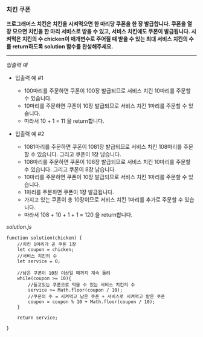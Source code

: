 ### 치킨 쿠폰

**프로그래머스 치킨은 치킨을 시켜먹으면 한 마리당 쿠폰을 한 장 발급합니다. 쿠폰을 열 장 모으면 치킨을 한 마리 서비스로 받을 수 있고, 서비스 치킨에도 쿠폰이 발급됩니다. 시켜먹은 치킨의 수 chicken이 매개변수로 주어질 때 받을 수 있는 최대 서비스 치킨의 수를 return하도록 solution 함수를 완성해주세요.**

---

_입출력 예_

- 입출력 예 #1

  - 100마리를 주문하면 쿠폰이 100장 발급되므로 서비스 치킨 10마리를 주문할 수 있습니다.
  - 10마리를 주문하면 쿠폰이 10장 발급되므로 서비스 치킨 1마리를 주문할 수 있습니다.
  - 따라서 10 + 1 = 11 을 return합니다.

- 입출력 예 #2

  - 1081마리를 주문하면 쿠폰이 1081장 발급되므로 서비스 치킨 108마리를 주문할 수 있습니다. 그리고 쿠폰이 1장 남습니다.
  - 108마리를 주문하면 쿠폰이 108장 발급되므로 서비스 치킨 10마리를 주문할 수 있습니다. 그리고 쿠폰이 8장 남습니다.
  - 10마리를 주문하면 쿠폰이 10장 발급되므로 서비스 치킨 1마리를 주문할 수 있습니다.
  - 1마리를 주문하면 쿠폰이 1장 발급됩니다.
  - 가지고 있는 쿠폰이 총 10장이므로 서비스 치킨 1마리를 추가로 주문할 수 있습니다.
  - 따라서 108 + 10 + 1 + 1 = 120 을 return합니다.

_solution.js_

```
function solution(chicken) {
    //치킨 1마리가 곧 쿠폰 1장
    let coupon = chicken;
    //서비스 치킨의 수
    let service = 0;

    //남은 쿠폰이 10장 이상일 때까지 계속 돌려
    while(coupon >= 10){
        //들고있는 쿠폰으로 먹을 수 있는 서비스 치킨의 수
        service += Math.floor(coupon / 10);
        //쿠폰의 수 = 시켜먹고 남은 쿠폰 + 서비스로 시켜먹고 받은 쿠폰
        coupon = coupon % 10 + Math.floor(coupon / 10);
    }

    return service;

}
```
